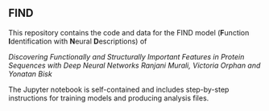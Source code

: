 ## FIND 

This repository contains the code and data for the FIND model (**F**unction **I**dentification with **N**eural **D**escriptions) of 

*Discovering Functionally and Structurally Important Features in Protein Sequences with Deep Neural Networks*
*Ranjani Murali, Victoria Orphan and Yonatan Bisk*

The Jupyter notebook is self-contained and includes step-by-step instructions for training models and producing analysis files.

